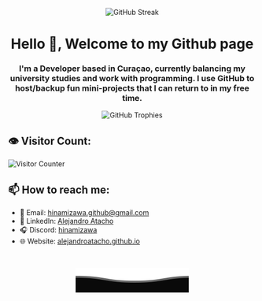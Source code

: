 <!--
**alejandroatacho/alejandroatacho** is a ✨ _special_ ✨ repository because its `README.md` (this file) appears on your GitHub profile.
-->
<p align="center">
  <img src="https://streak-stats.demolab.com?user=alejandroatacho&theme=merko&border_radius=5&date_format=M%20j%5B%2C%20Y%5D" alt="GitHub Streak" />
</p>

<h1 align="center">Hello 👾, Welcome to my Github page</h1>
<h3 align="center">I'm a Developer based in Curaçao, currently balancing my university studies and work with programming. I use GitHub to host/backup fun mini-projects that I can return to in my free time.</h3>

<p align="center">
  <img src="https://github-profile-trophy.vercel.app/?username=alejandroatacho&theme=onedark" alt="GitHub Trophies" />
</p>

<h2 align="left">👁️ Visitor Count:</h2>
<p align="left">
  <img src="http://s05.flagcounter.com/count/QBT/bg_000000/txt_22B7DB/border_CCCCCC/columns_9/maxflags_300/viewers_0/labels_0/pageviews_1/flags_1/" alt="Visitor Counter" />
</p>

<h2>📫 How to reach me:</h2>
<ul>
  <li>📧 Email: <a href="mailto:hinamizawa.github@gmail.com">hinamizawa.github@gmail.com</a></li>
  <li>💼 LinkedIn: <a href="https://www.linkedin.com/in/alejandro-atacho-a0ab97107/">Alejandro Atacho</a></li>
  <li>🎧 Discord: <a href="https://discordapp.com/users/219938347668340738">hinamizawa</a></li>
  <li>🌐 Website: <a href="https://alejandroatacho.github.io">alejandroatacho.github.io</a></li>
</ul>

<br/>

<p align="center">
  <a href="#">
    <img src=".github/img/Bottom.svg" alt="Bottom Image">
  </a>
</p>


